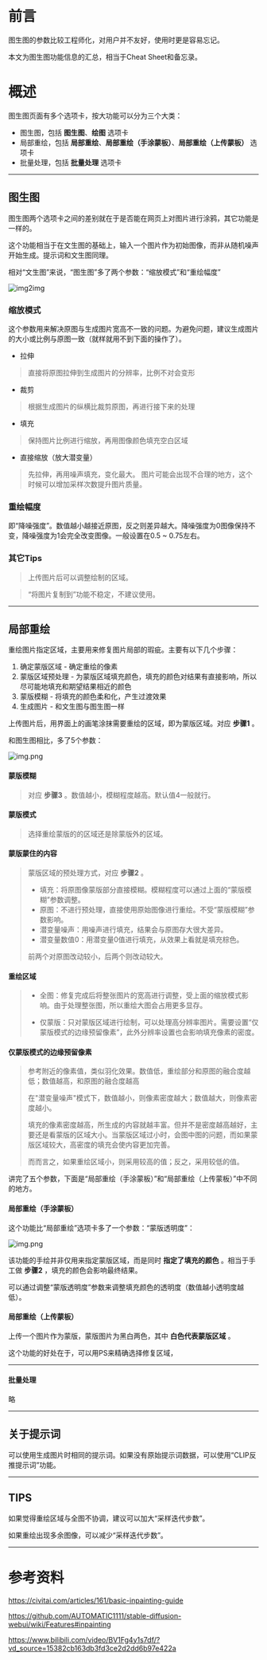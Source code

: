 # 前言

图生图的参数比较工程师化，对用户并不友好，使用时更是容易忘记。

本文为图生图功能信息的汇总，相当于Cheat Sheet和备忘录。

# 概述

图生图页面有多个选项卡，按大功能可以分为三个大类：

* 图生图，包括 **图生图**、**绘图** 选项卡
* 局部重绘，包括 **局部重绘**、**局部重绘（手涂蒙板）**、**局部重绘（上传蒙板）** 选项卡
* 批量处理，包括 **批量处理** 选项卡

-----------------------------------------------------------------------------

## 图生图

图生图两个选项卡之间的差别就在于是否能在网页上对图片进行涂鸦，其它功能是一样的。

这个功能相当于在文生图的基础上，输入一个图片作为初始图像，而非从随机噪声开始生成。提示词和文生图同理。

相对“文生图”来说，“图生图”多了两个参数：“缩放模式”和“重绘幅度”

![img2img](StableDiffusionImage2Image/img2img.png)

### 缩放模式

这个参数用来解决原图与生成图片宽高不一致的问题。为避免问题，建议生成图片的大小或比例与原图一致（就样就用不到下面的操作了）。

* 拉伸

> 直接将原图拉伸到生成图片的分辨率，比例不对会变形

* 裁剪

> 根据生成图片的纵横比裁剪原图，再进行接下来的处理

* 填充

> 保持图片比例进行缩放，再用图像颜色填充空白区域

* 直接缩放（放大潜变量）

> 先拉伸，再用噪声填充，变化最大。
> 图片可能会出现不合理的地方，这个时候可以增加采样次数提升图片质量。

### 重绘幅度

即“降噪强度”。数值越小越接近原图，反之则差异越大。降噪强度为0图像保持不变，降噪强度为1会完全改变图像。一般设置在0.5 ~ 0.75左右。

### 其它Tips

> 上传图片后可以调整绘制的区域。

> “将图片复制到”功能不稳定，不建议使用。

-----------------------------------------------------------------------------

## 局部重绘

重绘图片指定区域，主要用来修复图片局部的瑕疵。主要有以下几个步骤：

1. 确定蒙版区域 - 确定重绘的像素
2. 蒙版区域预处理 - 为蒙版区域填充颜色，填充的颜色对结果有直接影响，所以尽可能地填充和期望结果相近的颜色
3. 蒙版模糊 - 将填充的颜色柔和化，产生过渡效果
4. 生成图片 - 和文生图与图生图一样

上传图片后，用界面上的画笔涂抹需要重绘的区域，即为蒙版区域。对应 **步骤1** 。

和图生图相比，多了5个参数：

![img.png](StableDiffusionImage2Image/mask_inpaint.png)

#### 蒙版模糊

> 对应 **步骤3** 。数值越小，模糊程度越高。默认值4一般就行。

#### 蒙版模式

> 选择重绘蒙版的的区域还是除蒙版外的区域。

#### 蒙版蒙住的内容

> 蒙版区域的预处理方式，对应 **步骤2** 。
> 
> + 填充：将原图像蒙版部分直接模糊。模糊程度可以通过上面的“蒙版模糊”参数调整。
> + 原图：不进行预处理，直接使用原始图像进行重绘。不受“蒙版模糊”参数影响。
> + 潜变量噪声：用噪声进行填充，结果会与原图存大很大差异。
> + 潜变量数值0：用潜变量0值进行填充，从效果上看就是填充棕色。
> 
> 前两个对原图改动较小，后两个则改动较大。

#### 重绘区域

> + 全图：修复完成后将整张图片的宽高进行调整，受上面的缩放模式影响。由于处理整张图，所以重绘大图会占用更多显存。
> 
> + 仅蒙版：只对蒙版区域进行绘制，可以处理高分辨率图片。需要设置“仅蒙版模式的边缘预留像素”，此外分辨率设置也会影响填充像素的密度。

#### 仅蒙版模式的边缘预留像素

> 参考附近的像素值，类似羽化效果。数值低，重绘部分和原图的融合度越低；数值越高，和原图的融合度越高
> 
> 在"潜变量噪声"模式下，数值越小，则像素密度越大；数值越大，则像素密度越小。
> 
> 填充的像素密度越高，所生成的内容就越丰富。但并不是密度越高越好，主要还是看蒙版的区域大小。当蒙版区域过小时，会图中图的问题，而如果蒙版区域较大，高密度的填充会使内容更加完善。
> 
> 而而言之，如果重绘区域小，则采用较高的值；反之，采用较低的值。

讲完了五个参数，下面是“局部重绘（手涂蒙板）”和“局部重绘（上传蒙板）”中不同的地方。

#### 局部重绘（手涂蒙板）

这个功能比“局部重绘”选项卡多了一个参数：“蒙版透明度”：

![img.png](StableDiffusionImage2Image/mask_transparency.png)

该功能的手绘并非仅用来指定蒙版区域，而是同时 **指定了填充的颜色** 。相当于手工做 **步骤2** ，填充的颜色会影响最终结果。

可以通过调整“蒙版透明度”参数来调整填充颜色的透明度（数值越小透明度越低）。

#### 局部重绘（上传蒙板）

上传一个图片作为蒙版，蒙版图片为黑白两色，其中 **白色代表蒙版区域** 。

这个功能的好处在于，可以用PS来精确选择修复区域，

-----------------------------------------------------------------------------

#### 批量处理

略

-----------------------------------------------------------------------------

## 关于提示词

可以使用生成图片时相同的提示词。如果没有原始提示词数据，可以使用“CLIP反推提示词”功能。

-----------------------------------------------------------------------------

## TIPS

如果觉得重绘区域与全图不协调，建议可以加大“采样迭代步数”。

如果重绘出现多余图像，可以减少“采样迭代步数”。

-----------------------------------------------------------------------------

# 参考资料

https://civitai.com/articles/161/basic-inpainting-guide

https://github.com/AUTOMATIC1111/stable-diffusion-webui/wiki/Features#inpainting

https://www.bilibili.com/video/BV1Fg4y1s7df/?vd_source=15382cb163db3fd3ce2d2dd6b97e422a
